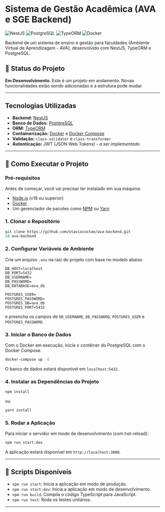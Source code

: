 # Sistema de Gestão Acadêmica (AVA e SGE Backend)

![NestJS](https://img.shields.io/badge/NestJS-E0234E?style=for-the-badge&logo=nestjs&logoColor=white)
![PostgreSQL](https://img.shields.io/badge/PostgreSQL-4169E1?style=for-the-badge&logo=postgresql&logoColor=white)
![TypeORM](https://img.shields.io/badge/TypeORM-E0234E?style=for-the-badge)
![Docker](https://img.shields.io/badge/Docker-2496ED?style=for-the-badge&logo=docker&logoColor=white)

Backend de um sistema de ensino e gestão para faculdades (Ambiente Virtual de Aprendizagem - AVA), desenvolvido com NestJS, TypeORM e PostgreSQL.

## 🚧 Status do Projeto

**Em Desenvolvimento.** Este é um projeto em andamento. Novas funcionalidades estão sendo adicionadas e a estrutura pode mudar.

---

## Tecnologias Utilizadas

*   **Backend:** [NestJS](https://nestjs.com/)
*   **Banco de Dados:** [PostgreSQL](https://www.postgresql.org/)
*   **ORM:** [TypeORM](https://typeorm.io/)
*   **Containerização:** [Docker](https://www.docker.com/) e [Docker Compose](https://docs.docker.com/compose/)
*   **Validação:** `class-validator` e `class-transformer`
*   **Autenticação:** JWT (JSON Web Tokens) - *a ser implementado*

---

## 🚀 Como Executar o Projeto

### Pré-requisitos

Antes de começar, você vai precisar ter instalado em sua máquina:
*   [Node.js](https://nodejs.org/en/) (v18 ou superior)
*   [Docker](https://www.docker.com/products/docker-desktop)
*   Um gerenciador de pacotes como [NPM](https://www.npmjs.com/) ou [Yarn](https://yarnpkg.com/)

### 1. Clonar o Repositório

```bash
git clone https://github.com/otaviocostao/ava-backend.git
cd ava-backend
```

### 2. Configurar Variáveis de Ambiente

Crie um arquivo `.env` na raiz do projeto com base no modelo abaixo
```
DB_HOST=localhost
DB_PORT=5432
DB_USERNAME=
DB_PASSWORD=
DB_DATABASE=ava_db

POSTGRES_USER=
POSTGRES_PASSWORD=
POSTGRES_DB=ava_db
POSTGRES_PORT=5432
```
e preencha os campos de `DB_USERNAME`, `DB_PASSWORD`, `POSTGRES_USER` e `POSTGRES_PASSWORD`.

### 3. Iniciar o Banco de Dados

Com o Docker em execução, inicie o contêiner do PostgreSQL com o Docker Compose.

```bash
docker-compose up -d
```
O banco de dados estará disponível em `localhost:5432`.

### 4. Instalar as Dependências do Projeto

```bash
npm install
```
ou
```bash
yarn install
```

### 5. Rodar a Aplicação

Para iniciar o servidor em modo de desenvolvimento (com hot-reload):

```bash
npm run start:dev
```
A aplicação estará disponível em `http://localhost:3000`.

---

## 📜 Scripts Disponíveis

*   `npm run start`: Inicia a aplicação em modo de produção.
*   `npm run start:dev`: Inicia a aplicação em modo de desenvolvimento.
*   `npm run build`: Compila o código TypeScript para JavaScript.
*   `npm run test`: Roda os testes unitários.

---
